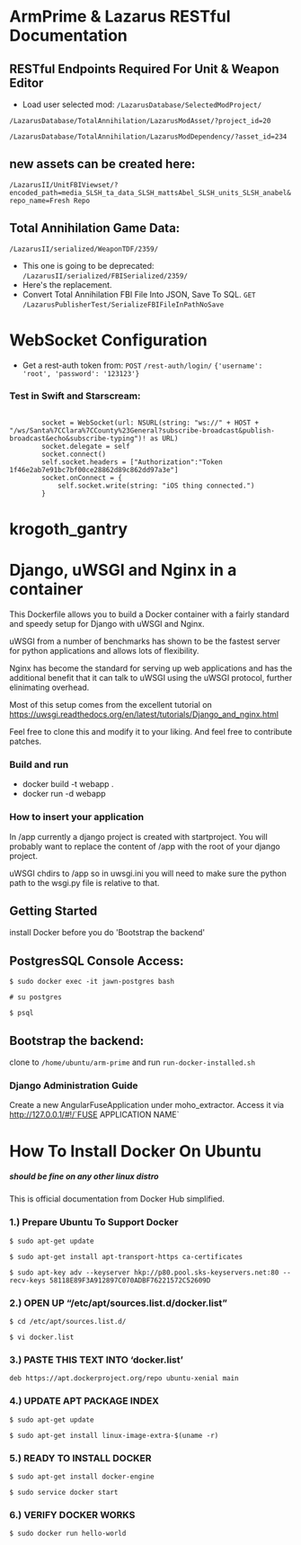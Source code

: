 



# ArmPrime & Lazarus RESTful Documentation



## RESTful Endpoints Required For Unit & Weapon Editor

* Load user selected mod:
`/LazarusDatabase/SelectedModProject/`

`/LazarusDatabase/TotalAnnihilation/LazarusModAsset/?project_id=20`

`/LazarusDatabase/TotalAnnihilation/LazarusModDependency/?asset_id=234`


## new assets can be created here:
`/LazarusII/UnitFBIViewset/?encoded_path=media_SLSH_ta_data_SLSH_mattsAbel_SLSH_units_SLSH_anabel&repo_name=Fresh Repo`

## Total Annihilation Game Data:

`/LazarusII/serialized/WeaponTDF/2359/`

* This one is going to be deprecated:
`/LazarusII/serialized/FBISerialized/2359/`
* Here's the replacement.
* Convert Total Annihilation FBI File Into JSON, Save To SQL.
`GET`
`/LazarusPublisherTest/SerializeFBIFileInPathNoSave`



# WebSocket Configuration

* Get a rest-auth token from: `POST` `/rest-auth/login/` `{'username': 'root', 'password': '123123'}`

### Test in Swift and Starscream:

```

        socket = WebSocket(url: NSURL(string: "ws://" + HOST + "/ws/Santa%7CClara%7CCounty%23General?subscribe-broadcast&publish-broadcast&echo&subscribe-typing")! as URL)
        socket.delegate = self
        socket.connect()
        self.socket.headers = ["Authorization":"Token 1f46e2ab7e91bc7bf00ce28862d89c862dd97a3e"]
        socket.onConnect = {
            self.socket.write(string: "iOS thing connected.")
        }

```


# krogoth_gantry


# Django, uWSGI and Nginx in a container

This Dockerfile allows you to build a Docker container with a fairly standard
and speedy setup for Django with uWSGI and Nginx.

uWSGI from a number of benchmarks has shown to be the fastest server 
for python applications and allows lots of flexibility.

Nginx has become the standard for serving up web applications and has the 
additional benefit that it can talk to uWSGI using the uWSGI protocol, further
elinimating overhead. 

Most of this setup comes from the excellent tutorial on 
https://uwsgi.readthedocs.org/en/latest/tutorials/Django_and_nginx.html

Feel free to clone this and modify it to your liking. And feel free to 
contribute patches.

### Build and run
* docker build -t webapp .
* docker run -d webapp

### How to insert your application

In /app currently a django project is created with startproject. You will
probably want to replace the content of /app with the root of your django
project.

uWSGI chdirs to /app so in uwsgi.ini you will need to make sure the python path
to the wsgi.py file is relative to that.



## Getting Started

install Docker before you do 'Bootstrap the backend'


## PostgresSQL Console Access:

`$ sudo docker exec -it jawn-postgres bash`

`# su postgres`

`$ psql`


## Bootstrap the backend:

clone to `/home/ubuntu/arm-prime` and run `run-docker-installed.sh`


### Django Administration Guide

Create a new AngularFuseApplication under moho_extractor.
Access it via http://127.0.0.1/#!/`FUSE APPLICATION NAME`






# How To Install Docker On Ubuntu
##### should be fine on any other linux distro

This is official documentation from Docker Hub simplified.


### 1.) Prepare Ubuntu To Support Docker

`$ sudo apt-get update`

`$ sudo apt-get install apt-transport-https ca-certificates`

`$ sudo apt-key adv --keyserver hkp://p80.pool.sks-keyservers.net:80 --recv-keys 58118E89F3A912897C070ADBF76221572C52609D`



### 2.) OPEN UP “/etc/apt/sources.list.d/docker.list”

`$ cd /etc/apt/sources.list.d/`

`$ vi docker.list`



### 3.) PASTE THIS TEXT INTO ‘docker.list’

`deb https://apt.dockerproject.org/repo ubuntu-xenial main`



### 4.) UPDATE APT PACKAGE INDEX

`$ sudo apt-get update`

`$ sudo apt-get install linux-image-extra-$(uname -r)`



### 5.) READY TO INSTALL DOCKER

`$ sudo apt-get install docker-engine`

`$ sudo service docker start`



### 6.) VERIFY DOCKER WORKS

`$ sudo docker run hello-world`




